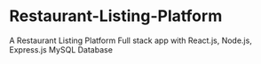 # Restaurant-Listing-Platform
A Restaurant Listing Platform Full stack app with React.js, Node.js, Express.js MySQL Database
